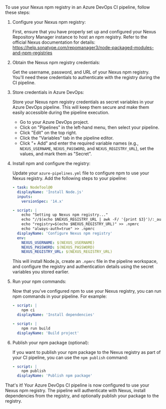 To use your Nexus npm registry in an Azure DevOps CI pipeline, follow these steps:

1. Configure your Nexus npm registry:

   First, ensure that you have properly set up and configured your Nexus Repository Manager instance to host an npm registry. Refer to the official Nexus documentation for details: https://help.sonatype.com/repomanager3/node-packaged-modules-and-npm-registries

2. Obtain the Nexus npm registry credentials:

   Get the username, password, and URL of your Nexus npm registry. You'll need these credentials to authenticate with the registry during the CI pipeline.

3. Store credentials in Azure DevOps:

   Store your Nexus npm registry credentials as secret variables in your Azure DevOps pipeline. This will keep them secure and make them easily accessible during the pipeline execution.

   - Go to your Azure DevOps project.
   - Click on "Pipelines" in the left-hand menu, then select your pipeline.
   - Click "Edit" on the top right.
   - Click the "Variables" tab in the pipeline editor.
   - Click "+ Add" and enter the required variable names (e.g., `NEXUS_USERNAME`, `NEXUS_PASSWORD`, and `NEXUS_REGISTRY_URL`), set the values, and mark them as "Secret".

4. Install npm and configure the registry:

   Update your `azure-pipelines.yml` file to configure npm to use your Nexus registry. Add the following steps to your pipeline:

   ```yaml
   - task: NodeTool@0
     displayName: 'Install Node.js'
     inputs:
       versionSpec: '14.x'

   - script: |
       echo "Setting up Nexus npm registry..."
       echo "//$(echo $NEXUS_REGISTRY_URL | awk -F/ '{print $3}')/:_authToken=$(echo $NEXUS_USERNAME):$(echo $NEXUS_PASSWORD)" > .npmrc
       echo "registry=$(echo $NEXUS_REGISTRY_URL)" >> .npmrc
       echo "always-auth=true" >> .npmrc
     displayName: 'Configure Nexus npm registry'
     env:
       NEXUS_USERNAME: $(NEXUS_USERNAME)
       NEXUS_PASSWORD: $(NEXUS_PASSWORD)
       NEXUS_REGISTRY_URL: $(NEXUS_REGISTRY_URL)
   ```

   This will install Node.js, create an `.npmrc` file in the pipeline workspace, and configure the registry and authentication details using the secret variables you stored earlier.

5. Run your npm commands:

   Now that you've configured npm to use your Nexus registry, you can run npm commands in your pipeline. For example:

   ```yaml
   - script: |
       npm ci
     displayName: 'Install dependencies'

   - script: |
       npm run build
     displayName: 'Build project'
   ```

6. Publish your npm package (optional):

   If you want to publish your npm package to the Nexus registry as part of your CI pipeline, you can use the `npm publish` command:

   ```yaml
   - script: |
       npm publish
     displayName: 'Publish npm package'
   ```

That's it! Your Azure DevOps CI pipeline is now configured to use your Nexus npm registry. The pipeline will authenticate with Nexus, install dependencies from the registry, and optionally publish your package to the registry.